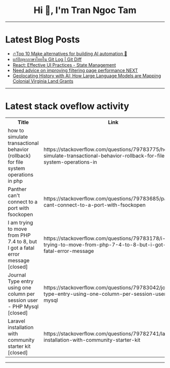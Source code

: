 <h1 align="center">Hi 👋, I'm Tran Ngoc Tam</h1>

---

# Latest Blog Posts 
<!-- BLOG-POST-LIST:START -->
- [🔥Top 10 Make alternatives for building AI automation 🤖](https://dev.to/composiodev/top-10-make-alternatives-for-building-ai-automation-1jgc)
- [แก้ปัญหาภาษาไทยใน Git Log | Git Diff](https://dev.to/anuchito/aekpayhaaphaasaaaithyain-git-log-git-diff-4d14)
- [React: Effective UI Practices - State Management](https://dev.to/gokulnathp/react-effective-ui-practices-3h82)
- [Need advice on improving filtering page performance NEXT](https://dev.to/mastermindlegion/need-advice-on-improving-filtering-page-performance-next-460n)
- [Geolocating History with AI: How Large Language Models are Mapping Colonial Virginia Land Grants](https://dev.to/shifa_noorulain_2c5f713e9/geolocating-history-with-ai-how-large-language-models-are-mapping-colonial-virginia-land-grants-2ol4)
<!-- BLOG-POST-LIST:END -->

---

# Latest stack oveflow activity
<table>
  <tr><th>Title</th><th>Link</th></tr>
  <!-- STACKOVERFLOW:START --><tr><td>how to simulate transactional behavior &lpar;rollback&rpar; for file system operations in php</td><td>https://stackoverflow.com/questions/79783775/how-to-simulate-transactional-behavior-rollback-for-file-system-operations-in</td></tr><tr><td>Panther can&#39;t connect to a port with fsockopen</td><td>https://stackoverflow.com/questions/79783685/panther-cant-connect-to-a-port-with-fsockopen</td></tr><tr><td>I am trying to move from PHP 7.4 to 8, but I got a fatal error message [closed]</td><td>https://stackoverflow.com/questions/79783178/i-am-trying-to-move-from-php-7-4-to-8-but-i-got-a-fatal-error-message</td></tr><tr><td>Journal Type entry using one column per session user - PHP Mysql [closed]</td><td>https://stackoverflow.com/questions/79783042/journal-type-entry-using-one-column-per-session-user-php-mysql</td></tr><tr><td>Laravel installation with community starter kit [closed]</td><td>https://stackoverflow.com/questions/79782741/laravel-installation-with-community-starter-kit</td></tr><!-- STACKOVERFLOW:END -->
</table>

---


